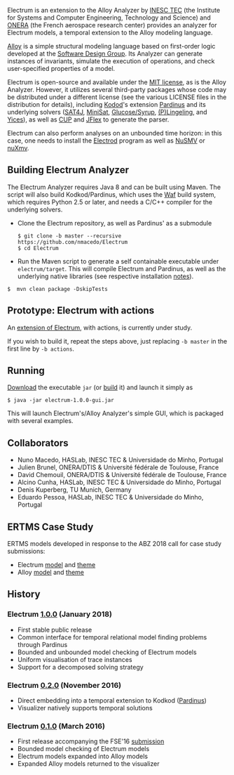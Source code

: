 Electrum is an extension to the Alloy Analyzer by [INESC TEC](https://www.inesctec.pt/en) (the Institute for Systems and Computer Engineering, Technology and Science) and [ONERA](https://www.onera.fr/en) (the French aerospace research center) provides an analyzer for Electrum models, a temporal extension to the Alloy modeling language.

[Alloy](http://alloy.mit.edu/) is a simple structural modeling language based on first-order logic developed at the [Software Design Group](http://sdg.csail.mit.edu/). Its Analyzer can generate instances of invariants, simulate the execution of operations, and check user-specified properties of a model.

Electrum is open-source and available under the [MIT license](LICENSE), as is the Alloy Analyzer. However, it utilizes several third-party packages whose code may be distributed under a different license (see the various LICENSE files in the distribution for details), including [Kodod](https://github.com/emina/kodkod)'s extension [Pardinus](https://github.com/nmacedo/Pardinus) and its underlying solvers ([SAT4J](http://www.sat4j.org), [MiniSat](http://minisat.se), [Glucose/Syrup](http://www.labri.fr/perso/lsimon/glucose/), [(P)Lingeling](http://fmv.jku.at/lingeling/), and [Yices](http://yices.csl.sri.com)), as well as [CUP](http://www2.cs.tum.edu/projects/cup/) and [JFlex](http://jflex.de/) to generate the parser. 

Electrum can also perform analyses on an unbounded time horizon: in this case, one needs to install the [Electrod](https://github.com/grayswandyr/electrod/) program as well as [NuSMV](http://nusmv.fbk.eu/) or [nuXmv](https://nuxmv.fbk.eu/).

## Building Electrum Analyzer

The Electrum Analyzer requires Java 8 and can be built using Maven. The script will also build Kodkod/Pardinus, which uses the [Waf](https://github.com/waf-project/waf) build
system, which requires Python 2.5 or later, and needs a C/C++ compiler for the underlying solvers.

* Clone the Electrum repository, as well as Pardinus' as a submodule 

  `$ git clone -b master --recursive https://github.com/nmacedo/Electrum`  
  `$ cd Electrum`

* Run the Maven script to generate a self containable executable under `electrum/target`. This will compile Electrum and Pardinus, as well as the underlying native libraries (see respective installation [notes](https://github.com/haslab/Pardinus)).

 `$  mvn clean package -DskipTests`

## Prototype: Electrum with actions

An [extension of Electrum](https://github.com/haslab/Electrum/releases/tag/v1.0-actions), with actions, is currently under study. 

If you wish to build it, repeat the steps above, just replacing `-b master` in the first line by `-b actions`.

## Running

[Download](https://github.com/nmacedo/Electrum/releases/tag/v1.0) the executable ``jar`` (or [build](#building-electrum-analyzer) it) and launch it simply as

`$ java -jar electrum-1.0.0-gui.jar`

This will launch Electrum's/Alloy Analyzer's simple GUI, which is packaged with several examples.

## Collaborators
- Nuno Macedo, HASLab, INESC TEC & Universidade do Minho, Portugal
- Julien Brunel, ONERA/DTIS & Université fédérale de Toulouse, France
- David Chemouil, ONERA/DTIS & Université fédérale de Toulouse, France
- Alcino Cunha, HASLab, INESC TEC & Universidade do Minho, Portugal
- Denis Kuperberg, TU Munich, Germany
- Eduardo Pessoa, HASLab, INESC TEC & Universidade do Minho, Portugal

## ERTMS Case Study
ERTMS models developed in response to the ABZ 2018 call for case study submissions:
* Electrum [model](http://haslab.github.io/Electrum/ertms.ele) and [theme](http://haslab.github.io/Electrum/ertms.thm)
* Alloy [model](http://haslab.github.io/Electrum/ertms.als) and [theme](http://haslab.github.io/Electrum/ertms_als.thm)

## History
### Electrum [1.0.0](https://github.com/nmacedo/Electrum/releases/tag/v1.0) (January 2018) 
<!--- FM,ABZ 18 -->
- First stable public release
- Common interface for temporal relational model finding problems through Pardinus
- Bounded and unbounded model checking of Electrum models
- Uniform visualisation of trace instances
- Support for a decomposed solving strategy

### Electrum [0.2.0](https://github.com/nmacedo/Electrum/releases/tag/v0.2) (November 2016) 
- Direct embedding into a temporal extension to Kodkod ([Pardinus](https://github.com/nmacedo/Pardinus))
- Visualizer natively supports temporal solutions

### Electrum [0.1.0](https://github.com/nmacedo/Electrum/releases/tag/v0.1) (March 2016) 
<!--- FSE 16 -->
- First release accompanying the FSE'16 [submission](http://dx.doi.org/10.1145/2950290.2950318)
- Bounded model checking of Electrum models
- Electrum models expanded into Alloy models
- Expanded Alloy models returned to the visualizer
